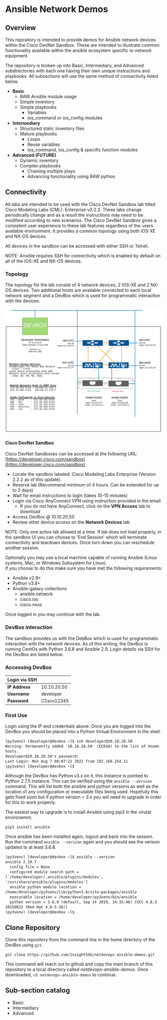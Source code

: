 # Ansible Network Demos

## Overview

This repository is intended to provide demos for Ansible network devices within the Cisco DevNet 
Sandbox. These are intended to illustrate common functionality available within the ansible 
ecosystem specific to network equipment. 

The repository is broken up into Basic, Intermediary, and Advanced subdirectories with each one 
having their own unique instructions and playbooks. All subsections will use the same method of 
connectivity listed below.

- **Basic** 
    - RAW Ansible module usage
    - Simple inventory
    - Simple playbooks
        - Variables
        - ios_command or ios_config modules
- **Intermediary**
    - Structured static inventory files
    - Mature playbooks
        - Loops
        - Reuse variables
        - ios_command, ios_config & specific function modules
- **Advanced (FUTURE)**
    - Dynamic inventory
    - Complex playbooks
        - Chaining multiple plays
        - Advancing functionality using RAW python

## Connectivity

All labs are intended to be used with the Cisco DevNet Sandbox lab titled 
Cisco Modeling Labs (CML): Enterprise v2.2.2. These labs change periodically change and as a result the 
instructions may need to be modified according to new scenarios.  The Cisco DevNet Sandbox gives 
a consistent user experience to these lab features regardless of the users available environment.  It provides 
a common topology using both IOS-XE and NX-OS devices.  

All devices in the sandbox can be accessed with either SSH or Telnet.  

NOTE: Ansible requires SSH for connectivity which is enabled by default on all of the IOS-XE and NX-OS devices.  

### Topology
The topology for the lab consist of 4 network devices, 2 IOS-XE and 2 NX-OS devices.  Two additional hosts are available 
connected to each local network segment and a DevBox which is used for programmatic interaction with the devices.  
 
![Cisco DevNet Sandbox CML Topology (v2.2.2)](files/images/cisco_devnet_sandbox_cml_v2.2.2_topology.jpg)

#### Cisco DevNet Sandbox

Cisco DevNet Sandboxes can be accessed at the following URL:
[https://developer.cisco.com/sandbox](https://developer.cisco.com/sandbox)

- Locate the sandbox labeled: Cisco Modeling Labs Enterprise (Version 2.2.2 as of this update).
- Reserve lab (Recommend minimum of 4 hours.  Can be extended for up to 2 days)
- Wait for email instructions to login (takes 10-15 minutes)
- Login via Cisco AnyConnect VPN using instruction provided in the email
    - If you do not have AnyConnect, click on the **VPN Access** tab to download
- Access DevBox @ 10.10.20.50
- Review other device access on the **Network Devices** tab

NOTE: Only one active lab allowed at a time.  If lab does not load properly, in the sandbox UI you can choose to 'End Session' which will terminate connectivity and 
teardown devices.  Once torn down you can reschedule another session.

Optionally you may use a local machine capable of running Ansible (Linux systems, Mac, or Windows Subsystem for Linux).  
If you choose to do this make sure you have met the following requirements:

- Ansible v2.9+
- Python v3.8+
- Ansible-galaxy collections
    - ansible.network
    - cisco.ios
    - cisco.nxos

Once logged in you may continue with the lab.





### DevBox interaction

The sandbox provides us with the DebBox which is used for programmatic interaction with the network devices.  As of this 
writing, the DevBox is running CentOs with Python 3.6.8 and Ansible 2.9.  Login details via SSH for the DevBox are
 listed below.  

### Accessing DevBox
| Login via SSH ||
| ----------- | ----------- |
| **IP Address** | 10.10.20.50 |
| **Username** | developer |
| **Password** | C1sco12345 |


### First Use
Login using the IP and credentials above.  Once you are logged into the DevBox you should be placed into a Python Virtual Environment in the shell. 
```
(py3venv) [developer@devbox ~]$ ssh developer@10.10.20.50
Warning: Permanently added '10.10.20.50' (ECDSA) to the list of known hosts.
developer@10.10.20.50's password:
Last Login: Mon Aug 7 08:07:22 2022 from 192.168.254.11
(py3venv) [developer@devbox ~]$
```

Although the DevBox has Python v3.x on it, this instance is pointed to Python 2.7.5 instance.  This can be verified using 
the ```ansible --version``` command.  This will list both the ansible and python versions as well as the location of any 
configuration or executable files being used.  Hopefully this gets fixed soon but if python version < 3.x you will need 
to upgrade in order for this to work properly.  

The easiest way to upgrade is to install Ansible using pip3 in the virutal environemnt.

```
pip3 install ansible
``` 
Once ansible has been installed again, logout and back into the session.  Run the command ```ansible --version``` again 
and you should see the verison updated to at least 3.6.8.  

```
(py3venv) [developer@devbox ~]$ ansible --version
ansible 2.10.7
  config file = None
  configured module search path = ['/home/developer/.ansible/plugins/modules', '/usr/share/ansible/plugins/modules']
  ansible python module location = /home/developer/py3venv/lib/python3.6/site-packages/ansible
  executable location = /home/developer/py3venv/bin/ansible
  python version = 3.6.8 (default, Sep 14 2019, 14:33:46) [GCC 4.8.5 20150623 (Red Hat 4.8.5-36)]
(py3venv) [developer@devbox ~]$ 
```

## Clone Repository

Clone this repository from the command line in the home directory of the DevBox using ```git```.

```
git clone https://github.com/InsightSSG/netdevops-ansible-demos.git
```

This command will reach out to github and copy the main branch of this repository to a local directory called 
*netdevops-ansible-demos*.  Once downloaded, ```cd netdevops-ansible-demos``` to continue.

## Sub-section catalog

- Basic
- Intermediary
- Advanced

